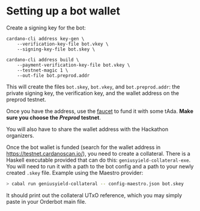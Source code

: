 # Setting up a bot wallet

Create a signing key for the bot:

```
cardano-cli address key-gen \
    --verification-key-file bot.vkey \
    --signing-key-file bot.skey \

cardano-cli address build \
    --payment-verification-key-file bot.vkey \
    --testnet-magic 1 \
    --out-file bot.preprod.addr
```

This will create the files `bot.skey`, `bot.vkey`, and `bot.preprod.addr`: the private signing key, the verification key, and the wallet address on the preprod testnet.

Once you have the address, use the [faucet](https://docs.cardano.org/cardano-testnet/tools/faucet/) to fund it with some tAda. **Make sure you choose the _Preprod_ testnet**.

You will also have to share the wallet address with the Hackathon organizers.

Once the bot wallet is funded (search for the wallet address in https://testnet.cardanoscan.io/), you need to create a collateral. There is a Haskell executable provided that can do this: `geniusyield-collateral-exe`. You will need to run it with a path to the bot config and a path to your newly created `.skey` file. Example using the Maestro provider:

```sh
> cabal run geniusyield-collateral -- config-maestro.json bot.skey
```

It should print out the collateral UTxO reference, which you may simply paste in your Orderbot main file.

